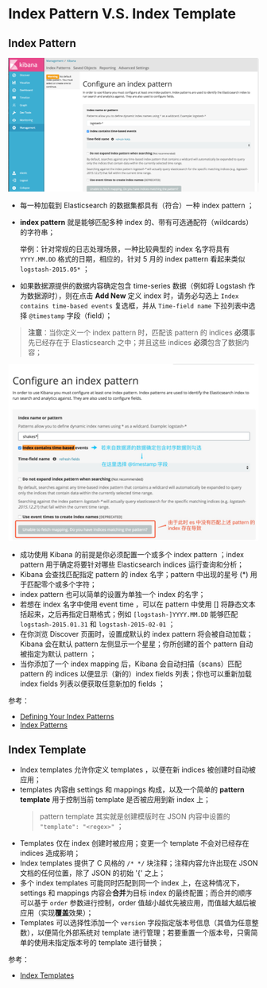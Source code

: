 # Index Pattern V.S. Index Template

## Index Pattern

![Kibana 未导入 Index Pattern 前](https://raw.githubusercontent.com/moooofly/ImageCache/master/Pictures/Kibana%20%E6%9C%AA%E5%AF%BC%E5%85%A5%20Index%20Pattern%20%E5%89%8D.png "Kibana 未导入 Index Pattern 前")

- 每一种加载到 Elasticsearch 的数据集都具有（符合）一种 index pattern ；
- **index pattern** 就是能够匹配多种 index 的、带有可选通配符（wildcards）的字符串；

    举例：针对常规的日志处理场景，一种比较典型的 index 名字将具有 `YYYY.MM.DD` 格式的日期，相应的，针对 5 月的 index pattern 看起来类似 `logstash-2015.05*` ；

- 如果数据源提供的数据内容确定包含 time-series 数据（例如将 Logstash 作为数据源时），则在点击 **Add New** 定义 index 时，请务必勾选上 `Index contains time-based events` 复选框，并从 `Time-field name` 下拉列表中选择 `@timestamp` 字段（field）；

> **注意**：当你定义一个 index pattern 时，匹配该 pattern 的 indices **必须**事先已经存在于 Elasticsearch 之中；并且这些 indices **必须**包含了数据内容；

![Configure an Index Pattern](https://raw.githubusercontent.com/moooofly/ImageCache/master/Pictures/Configure%20an%20Index%20Pattern.jpeg "Configure an Index Pattern")


- 成功使用 Kibana 的前提是你必须配置一个或多个 index pattern ；index pattern 用于确定将要针对哪些 Elasticsearch indices 运行查询和分析；
- Kibana 会查找匹配指定 pattern 的 index 名字；pattern 中出现的星号 (*) 用于匹配零个或多个字符； 
- index pattern 也可以简单的设置为单独一个 index 的名字；
- 若想在 index 名字中使用 event time ，可以在 pattern 中使用 [] 将静态文本括起来，之后再指定日期格式；例如 `[logstash-]YYYY.MM.DD` 能够匹配 `logstash-2015.01.31` 和 `logstash-2015-02-01` ；
- 在你浏览 Discover 页面时，设置成默认的 index pattern 将会被自动加载；Kibana 会在默认 pattern 左侧显示一个星星；你所创建的首个 pattern 自动被指定为默认 pattern ；
- 当你添加了一个 index mapping 后，Kibana 会自动扫描（scans）匹配 pattern 的 indices 以便显示（新的）index fields 列表；你也可以重新加载 index fields 列表以便获取任意新加的 fields ；


参考：

- [Defining Your Index Patterns](https://www.elastic.co/guide/en/kibana/current/tutorial-define-index.html)
- [Index Patterns](https://www.elastic.co/guide/en/kibana/current/index-patterns.html)


## Index Template

- Index templates 允许你定义 templates ，以便在新 indices 被创建时自动被应用；
- templates 内容由 settings 和 mappings 构成，以及一个简单的 **pattern template** 用于控制当前 template 是否被应用到新 index 上；
    > pattern template 其实就是创建模版时在 JSON 内容中设置的 `"template": "<regex>"` ；
- Templates 仅在 index 创建时被应用；变更一个 template 不会对已经存在 indices 造成影响；
- Index templates 提供了 C 风格的 `/* */` 块注释；注释内容允许出现在 JSON 文档的任何位置，除了 JSON 的初始 '{' 之上；
- 多个 index templates 可能同时匹配到同一个 index 上，在这种情况下，settings 和 mappings 内容会**合并**为目标 index 的最终配置；而合并的顺序可以基于 `order` 参数进行控制，order 值越小越优先被应用，而值越大越后被应用（实现**覆盖**效果）；
- Templates 可以选择性添加一个 `version` 字段指定版本号信息（其值为任意整数），以便简化外部系统对 template 进行管理；若要重置一个版本号，只需简单的使用未指定版本号的 template 进行替换；


参考：

- [Index Templates](https://www.elastic.co/guide/en/elasticsearch/reference/current/indices-templates.html)

